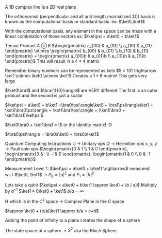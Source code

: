 A 1D complex line is a 2D real plane

The orthonormal (perpendicular and all unit length (normalized :D)) basis is known as the computational basis or standard basis.
ex:
$\ket0,\ket1$

With the computational basis, any element in the space can be made with a linear combination of those vectors
ex:
$\ket\psi = a\ket0 + b\ket1$

Tensor Product
$A \otimes B$
$\begin{pmatrix} a_{00} & a_{01} \\ a_{10} & a_{11} \end{pmatrix} \otimes \begin{pmatrix} b_{00} & b_{01} \\ b_{10} & b_{11} \end{pmatrix} = \begin{pmatrix} a_{00}b & a_{01}b \\ a_{10}b & a_{11}b \end{pmatrix}$
This will result in a 4 * 4 matrix

Remember binary numbers can be represented as kets
$5 = 101 \rightarrow \ket1 \otimes \ket0 \otimes \ket1$
Creates a 1 * 8 matrix! This gets very large

$\ket0\bra1$ and $\bra{1}{0}\rangle$ are VERY different
The first is an outer product and the second is just a scalar

$\ket\psi = a\ket0 + b\ket1 =\bra0\psi\rangle\ket0 + \bra1\psi\rangle\ket1 = \ket0\bra0\psi\rangle + \ket1\bra1\psi\rangle = (\ket0\bra0 + \ket1\bra1)\ket\psi$

$\ket0\bra0 + \ket1\bra1 = I$ or the Identity matrix! :O

$\bra0\psi\rangle = \bra0a\ket0 + \bra0b\ket1$

Quantum Computing Instructions
U -> Unitary ops
$\Omega$ -> Hermition ops
x, y, z -> Pauli spin ops
$\begin{pmatrix}0 & 1 \\ 1 & 0 \end{pmatrix}, \begin{pmatrix}0 & i \\ -i & 0 \end{pmatrix}, \begin{pmatrix}1 & 0 \\ 0 & -1 \end{pmatrix}$

Measurement Level 1:
$\ket\psi = a\ket0 + b\ket1 \rightarrow$ measured w.r.t $\ket0, \ket1$ -> $P_0 = \left|a\right|^2$ and $P_1=\left|b\right|^2$

Lets take a qubit
$\ket\psi = a\ket0 + b\ket1 \approx \ket0 + (b / a)$
Multiply by $a^{-1}$
$\ket1 = 0\ket0 + \ket1$     $b/a = \infty$ 

H which is in the $C^2$ space -> Complex Plane in the $C$ space

$\approx \ket0 + (b/a)\ket1 \approx b/a = e+it$

Adding the point of infinity to a plane creates the shape of a sphere

The state space of a sphere $= S^2$ aka the Bloch Sphere
